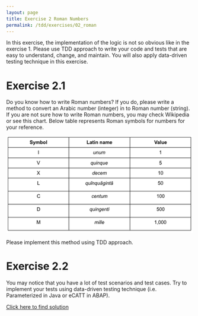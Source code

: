 ```yaml
---
layout: page
title: Exercise 2 Roman Numbers
permalink: /tdd/exercises/02_roman
---
```


In this exercise, the implementation of the logic is not so obvious like in the exercise 1. Please use TDD approach to write your code and tests that are easy to understand, change, and maintain. You will also apply data-driven testing technique in this exercise.

# Exercise 2.1

Do you know how to write Roman numbers? If you do, please write a method to convert an Arabic number (integer) in to Roman number (string). If you are not sure how to write Roman numbers, you may check Wikipedia or see this chart. Below table represents Roman symbols for numbers for your reference.

![Roman Numbers](/img/roman_numbers.png)

Please implement this method using TDD approach.

# Exercise 2.2

You may notice that you have a lot of test scenarios and test cases. Try to implement your tests using data-driven testing technique (i.e. Parameterized in Java or eCATT in ABAP).

[Click here to find solution](/tdd/exercises/02_roman_ans)